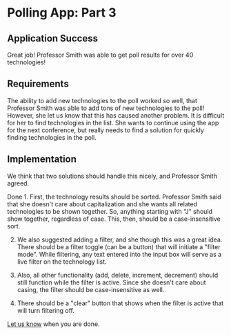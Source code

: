 # Polling App: Part 3

## Application Success

Great job! Professor Smith was able to get poll results for over 40 technologies!

## Requirements

The ability to add new technologies to the poll worked so well, that Professor Smith was able to add tons of new technologies to the poll!
However, she let us know that this has caused another problem. It is difficult for her to find technologies in the list. She wants to continue using the app for the next conference, but really needs to find a solution for quickly finding technologies in the poll.

## Implementation

We think that two solutions should handle this nicely, and Professor Smith agreed. 

Done 1.  First, the technology results should be sorted. Professor Smith said that she doesn't care about capitalization and she wants all related technologies to be shown together. So, anything starting with "J" should show together, regardless of 
case. This, then, should be a case-insensitive sort. 

2.  We also suggested adding a filter, and she though this was a great idea. There should be a filter toggle (can be a button) that will initiate a "filter mode". While filtering, any text entered into the input box will serve as a live filter on the technology list.

3.  Also, all other functionality (add, delete, increment, decrement) should still function while the filter is active. Since she doesn't care about casing, the filter should be case-insensitive as well. 

4.  There should be a "clear" button that shows when the filter is active that will turn filtering off.

[Let us know](https://github.com/un-loop/PollProject/blob/master/PART4.md) when you are done.
